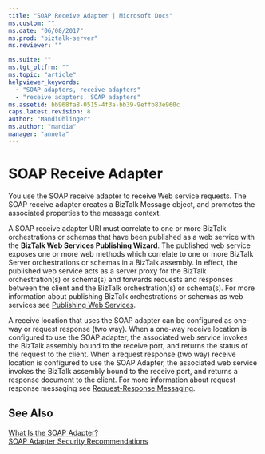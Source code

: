 ```yaml
---
title: "SOAP Receive Adapter | Microsoft Docs"
ms.custom: ""
ms.date: "06/08/2017"
ms.prod: "biztalk-server"
ms.reviewer: ""

ms.suite: ""
ms.tgt_pltfrm: ""
ms.topic: "article"
helpviewer_keywords: 
  - "SOAP adapters, receive adapters"
  - "receive adapters, SOAP adapters"
ms.assetid: bb968fa8-0515-4f3a-bb39-9effb83e960c
caps.latest.revision: 8
author: "MandiOhlinger"
ms.author: "mandia"
manager: "anneta"
---
```

# SOAP Receive Adapter
You use the SOAP receive adapter to receive Web service requests. The SOAP receive adapter creates a BizTalk Message object, and promotes the associated properties to the message context.  
  
 A SOAP receive adapter URI must correlate to one or more BizTalk orchestrations or schemas that have been published as a web service with the **BizTalk Web Services Publishing Wizard**. The published web service exposes one or more web methods which correlate to one or more BizTalk Server orchestrations or schemas in a BizTalk assembly. In effect, the published web service acts as a server proxy for the BizTalk orchestration(s) or schema(s) and forwards requests and responses between the client and the BizTalk orchestration(s) or schema(s). For more information about publishing BizTalk orchestrations or schemas as web services see [Publishing Web Services](../core/publishing-web-services.md).  
  
 A receive location that uses the SOAP adapter can be configured as one-way or request response (two way). When a one-way receive location is configured to use the SOAP adapter, the associated web service invokes the BizTalk assembly bound to the receive port, and returns the status of the request to the client. When a request response (two way) receive location is configured to use the SOAP Adapter, the associated web service invokes the BizTalk assembly bound to the receive port, and returns a response document to the client. For more information about request response messaging see [Request-Response Messaging](../core/request-response-messaging.md).  
  
## See Also  
 [What Is the SOAP Adapter?](../core/what-is-the-soap-adapter.md)   
 [SOAP Adapter Security Recommendations](../core/soap-adapter-security-recommendations.md)